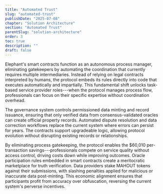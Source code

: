 ```yaml
---
title: "Automated Trust"
slug: "automated-trust"
publishDate: "2025-07-08"
chapter: "Solution Architecture"
section: "Automated Trust"
parentSlug: "solution-architecture"
order: 3
toc: true
description: ""
draft: false
---
```


Elephant's smart contracts function as an autonomous process manager, eliminating gatekeepers by automating the coordination that currently requires multiple intermediaries. Instead of relying on legal contracts interpreted by humans, the protocol embeds its rules directly into code that executes automatically and impartially. This fundamental shift unlocks task-based service provider roles---when the protocol manages process flow, professionals can focus on their specific expertise without coordination overhead.

The governance system controls permissioned data minting and record issuance, ensuring that only verified data from consensus-validated oracles can create official property records. Automated dispute resolution and data correction workflows replace the current system where errors can persist for years. The contracts support upgradeable logic, allowing protocol evolution without disrupting existing records or relationships.

By eliminating process gatekeeping, the protocol enables the \$60,010 per-transaction savings---professionals compete on service quality without access control, driving costs down while improving outcomes. Oracle participation rules embedded in smart contracts create a meritocratic marketplace for truth verification. Data providers stake MAHOUT tokens against their submissions, with slashing penalties applied for malicious or inaccurate data post-minting. This economic alignment ensures that participants profit from accuracy over obfuscation, reversing the current system's perverse incentives.
